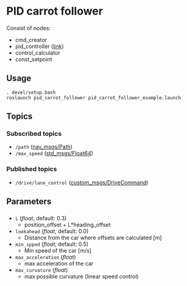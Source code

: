 # PID carrot follower
Consist of nodes:
- cmd_creator
- pid_controller ([link](http://wiki.ros.org/pid))
- control_calculator
- const_setpoint
## Usage
```
. devel/setup.bash
roslaunch pid_carrot_follower pid_carrot_follower_example.launch
```
## Topics
### Subscribed topics
- `/path` ([nav_msgs/Path](http://docs.ros.org/melodic/api/std_msgs/html/msg/Float64.html))
- `/max_speed` ([std_msgs/Float64](http://docs.ros.org/melodic/api/std_msgs/html/msg/Float64.html))
### Published topics
- `/drive/lane_control` ([custom_msgs/DriveCommand](./../../Shared/custom_msgs/msg/DriveCommand.msg))

## Parameters
###
- `L` (*float*, default: 0.3)
  - position_offset + L*heading_offset
- `lookahead` (*float*, default: 0.0)
  - Distance from the car where offsets are calculated [m]
- `min_spped` (*float*, default: 0.5)
  - Min speed of the car [m/s]
-  `max_acceleration` (*float*)
   - max acceleration of the car
-  `max_curvature` (*float*)
   - max possible curvature (linear speed control)

